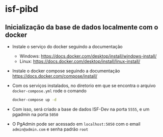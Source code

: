 # isf-pibd

## Inicialização da base de dados localmente com o docker

- Instale o serviço do docker seguindo a documentação

  - Windows: https://docs.docker.com/desktop/install/windows-install/
  - Linux: https://docs.docker.com/desktop/install/linux-install/

- Instale o docker compose seguindo a documentação https://docs.docker.com/compose/install/

- Com os serviços instalados, no diretorio em que se encontra o arquivo `docker-compose.yml` rode o comando

  ```bash
  docker-compose up -d
  ```

- Com isso, será criado a base de dados ISF-Dev na porta `5555`, e um pgadmin na porta `5050`
- O PgAdmin pode ser acessado em `localhost:5050` com o email `admin@admin.com` e senha padrão `root`
